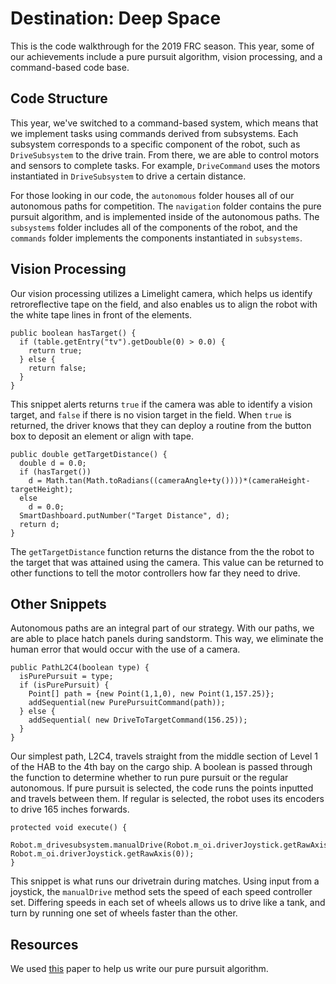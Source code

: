 # Destination: Deep Space
This is the code walkthrough for the 2019 FRC season. This year, some of our achievements include a pure pursuit algorithm, vision processing, and a command-based code base.

## Code Structure
This year, we've switched to a command-based system, which means that we implement tasks using commands derived from subsystems. Each subsystem corresponds to a specific component of the robot, such as `DriveSubsystem` to the drive train. From there, we are able to control motors and sensors to complete tasks. For example, `DriveCommand` uses the motors instantiated in `DriveSubsystem` to drive a certain distance.

For those looking in our code, the `autonomous` folder houses all of our autonomous paths for competition. The `navigation` folder contains the pure pursuit algorithm, and is implemented inside of the autonomous paths. The `subsystems` folder includes all of the components of the robot, and the `commands` folder implements the components instantiated in `subsystems`.

## Vision Processing
Our vision processing utilizes a Limelight camera, which helps us identify retroreflective tape on the field, and also enables us to align the robot with the white tape lines in front of the elements.

```
public boolean hasTarget() {
  if (table.getEntry("tv").getDouble(0) > 0.0) {
    return true;
  } else {
    return false;
  }
}
```

This snippet alerts returns `true` if the camera was able to identify a vision target, and `false` if there is no vision target in the field. When `true` is returned, the driver knows that they can deploy a routine from the button box to deposit an element or align with tape.

```
public double getTargetDistance() {
  double d = 0.0;
  if (hasTarget())
    d = Math.tan(Math.toRadians((cameraAngle+ty())))*(cameraHeight-targetHeight);
  else
    d = 0.0;
  SmartDashboard.putNumber("Target Distance", d);
  return d;
}
```

The `getTargetDistance` function returns the distance from the the robot to the target that was attained using the camera. This value can be returned to other functions to tell the motor controllers how far they need to drive.

## Other Snippets
Autonomous paths are an integral part of our strategy. With our paths, we are able to place hatch panels during sandstorm. This way, we eliminate the human error that would occur with the use of a camera.

```
public PathL2C4(boolean type) {
  isPurePursuit = type;
  if (isPurePursuit) {
    Point[] path = {new Point(1,1,0), new Point(1,157.25)};
    addSequential(new PurePursuitCommand(path));
  } else {
    addSequential( new DriveToTargetCommand(156.25));
  }
}
```

Our simplest path, L2C4, travels straight from the middle section of Level 1 of the HAB to the 4th bay on the cargo ship. A boolean is passed through the function to determine whether to run pure pursuit or the regular autonomous. If pure pursuit is selected, the code runs the points inputted and travels between them. If regular is selected, the robot uses its encoders to drive 165 inches forwards.

```
protected void execute() {
  Robot.m_drivesubsystem.manualDrive(Robot.m_oi.driverJoystick.getRawAxis(1), Robot.m_oi.driverJoystick.getRawAxis(0));
}
```

This snippet is what runs our drivetrain during matches. Using input from a joystick, the `manualDrive` method sets the speed of each speed controller set. Differing speeds in each set of wheels allows us to drive like a tank, and turn by running one set of wheels faster than the other.

## Resources
We used [this](https://www.ri.cmu.edu/pub_files/pub3/coulter_r_craig_1992_1/coulter_r_craig_1992_1.pdf) paper to help us write our pure pursuit algorithm.
